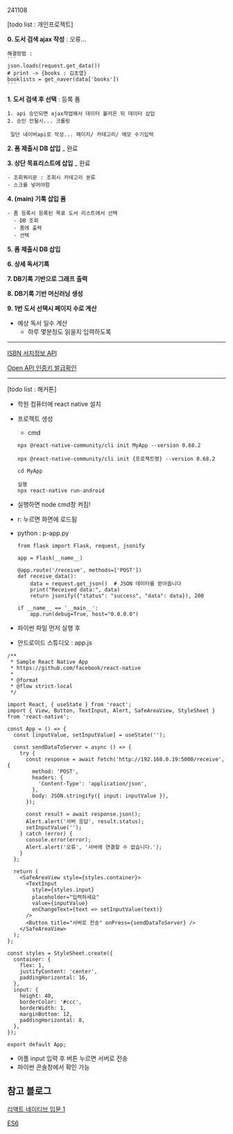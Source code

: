 241108

[todo list : 개인프로젝트]

**0. 도서 검색 ajax 작성**  : 오류...

    해결방법 : 
    ```
    json.loads(request.get_data()) 
    # print -> {books : 김초엽}
    booklists = get_naver(data['books'])
    ```
**1. 도서 검색 후 선택** : 등록 폼

    1. api 승인되면 ajax작업해서 데이터 불러온 뒤 데이터 삽입
    2. 승인 안될시... 크롤링
   
     일단 네이버api로 작성... 페이지/ 카테고리/ 메모 수기입력

**2. 폼 제출시 DB 삽입** _ 완료

**3. 상단 목표리스트에 삽입** _ 완료

	- 조회쿼리문 : 조회시 카테고리 분류
 	- 스크롤 넣어야함

**4. (main) 기록 삽입 폼**

    - 폼 등록시 등록된 목표 도서 리스트에서 선택
	  - DB 조회
	  - 폼에 출력
	  - 선택
   
**5. 폼 제출시 DB 삽입**

**6. 상세 독서기록**

**7. DB기록 기반으로 그래프 출력**

**8. DB기록 기반 머신러닝 생성**

**9. 1번 도서 선택시 페이지 수로 계산** 

  - 예상 독서 일수 계산
	- 하루 몇분정도 읽을지 입력하도록
	 

---

[ISBN 서치정보 API](https://www.nl.go.kr/NL/contents/N31101030500.do)

[Open API 인증키 발급확인](https://www.nl.go.kr/NL/contents/N31101020000.do)

---

[todo list : 해커톤]
- 학원 컴퓨터에 react native 설치
- 프로젝트 생성
	- cmd
	```
	npx @react-native-community/cli init MyApp --version 0.68.2

	npx @react-native-community/cli init {프로젝트명} --version 0.68.2

	cd MyApp

	실행 
	npx react-native run-android 
	```
- 실행하면 node cmd창 켜짐!
- r: 누르면 화면에 로드됨
- python : p-app.py
  ```
  from flask import Flask, request, jsonify

  app = Flask(__name__)

  @app.route('/receive', methods=['POST'])
  def receive_data():
      data = request.get_json()  # JSON 데이터를 받아옵니다
      print("Received data:", data)
      return jsonify({"status": "success", "data": data}), 200

  if __name__ == '__main__':
      app.run(debug=True, host="0.0.0.0")
  
  ```

- 파이썬 파일 먼저 실행 후
- 안드로이드 스튜디오 : app.js

```
/**
 * Sample React Native App
 * https://github.com/facebook/react-native
 *
 * @format
 * @flow strict-local
 */

import React, { useState } from 'react';
import { View, Button, TextInput, Alert, SafeAreaView, StyleSheet } from 'react-native';

const App = () => {
  const [inputValue, setInputValue] = useState('');

  const sendDataToServer = async () => {
    try {
      const response = await fetch('http://192.168.0.19:5000/receive', {
        method: 'POST',
        headers: {
          'Content-Type': 'application/json',
        },
        body: JSON.stringify({ input: inputValue }),
      });

      const result = await response.json();
      Alert.alert('서버 응답', result.status);
      setInputValue('');
    } catch (error) {
      console.error(error);
      Alert.alert('오류', '서버에 연결할 수 없습니다.');
    }
  };

  return (
    <SafeAreaView style={styles.container}>
      <TextInput
        style={styles.input}
        placeholder="입력하세요"
        value={inputValue}
        onChangeText={text => setInputValue(text)}
      />
      <Button title="서버로 전송" onPress={sendDataToServer} />
    </SafeAreaView>
  );
};

const styles = StyleSheet.create({
  container: {
    flex: 1,
    justifyContent: 'center',
    paddingHorizontal: 16,
  },
  input: {
    height: 40,
    borderColor: '#ccc',
    borderWidth: 1,
    marginBottom: 12,
    paddingHorizontal: 8,
  },
});

export default App;

```

- 어플 input 입력 후 버튼 누르면 서버로 전송
- 파이썬 콘솔창에서 확인 가능

## 참고 블로그
[리액트 네이티브 입문 1](https://medium.com/crossplatformkorea/%EB%A6%AC%EC%95%A1%ED%8A%B8%EB%84%A4%EC%9D%B4%ED%8B%B0%EB%B8%8C-%EC%9E%85%EB%AC%B8-1-%ED%83%80%EC%9E%85%EC%8A%A4%ED%81%AC%EB%A6%BD%ED%8A%B8-baf69e8e663f)

[ES6](https://crossplatformkorea.com/docs/current/react-native/es6/)






